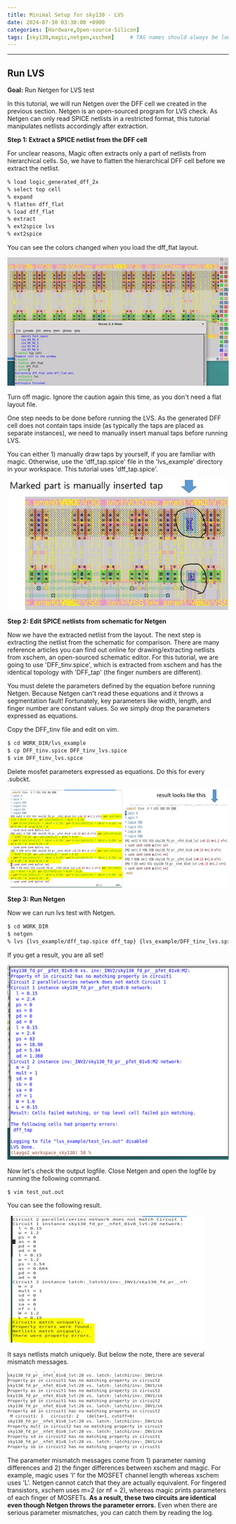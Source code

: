 ```yaml
---
title: Minimal Setup for sky130 - LVS
date: 2024-07-30 03:30:00 +0900
categories: [Hardware,Open-source-Silicon]
tags: [sky130,magic,netgen,xschem]     # TAG names should always be lowercase, 띄어쓰기도 금지
---
```

------------------------------------------
## Run LVS

**Goal:** Run Netgen for LVS test

In this tutorial, we will run Netgen over the DFF cell we created in the previous section. Netgen is an open-sourced program for LVS check. As Netgen can only read SPICE netlists in a restricted format, this tutorial manipulates netlists accordingly after extraction.

**Step 1: Extract a SPICE netlist from the DFF cell**

For unclear reasons, Magic often extracts only a part of netlists from hierarchical cells. So, we have to flatten the hierarchical DFF cell before we extract the netlist.

```bash
% load logic_generated_dff_2x  
% select top cell
% expand
% flatten dff_flat
% load dff_flat
% extract
% ext2spice lvs
% ext2spice
```

You can see the colors changed when you load the dff_flat layout.

![dff_flat layout after color change](./assets/img/dff_flat.png)

Turn off magic. Ignore the caution again this time, as you don't need a flat layout file.

One step needs to be done before running the LVS. As the generated DFF cell does not contain taps inside (as typically the taps are placed as separate instances), we need to manually insert manual taps before running LVS.

You can either 1) manually draw taps by yourself, if you are familiar with magic.
Otherwise, use the 'dff_tap.spice' file in the 'lvs_example' directory in your workspace.
This tutorial uses 'dff_tap.spice'.

![DFF layout with inserted taps](./assets/img/inserted_taps.JPG)

**Step 2: Edit SPICE netlists from schematic for Netgen**

Now we have the extracted netlist from the layout. The next step is extracting the netlist from the schematic for comparison.
There are many reference articles you can find out online for drawing/extracting netlists from xschem, an open-sourced schematic editor.
For this tutorial, we are going to use 'DFF_tinv.spice', which is extracted from xschem and has the identical topology with 'DFF_tap' (the finger numbers are different).

You must delete the parameters defined by the equation before running Netgen. Because Netgen can't read these equations and it throws a segmentation fault!
Fortunately, key parameters like width, length, and finger number are constant values. So we simply drop the parameters expressed as equations.

Copy the DFF_tinv file and edit on vim.

```bash
$ cd WORK_DIR/lvs_example
$ cp DFF_tinv.spice DFF_tinv_lvs.spice
$ vim DFF_tinv_lvs.spice
```

Delete mosfet parameters expressed as equations. Do this for every .subckt.

![Delete mosfet parameters expressed as equations](./assets/img/delete_equation.JPG)


**Step 3: Run Netgen**

Now we can run lvs test with Netgen.

```bash
$ cd WORK_DIR
$ netgen
% lvs {lvs_example/dff_tap.spice dff_tap} {lvs_example/DFF_tinv_lvs.spice} SD_permute.tcl test_lvs.out
```

If you get a result, you are all set!

![Netgen LVS result](./assets/img/lvs_result.png)

Now let's check the output logfile. Close Netgen and open the logfile by running the following command.

``` 
$ vim test_out.out
```

You can see the following result.

![Netlists match uniquely](./assets/img/netlist_match.JPG)

It says netlists match uniquely.
But below the note, there are several mismatch messages.

![Parameter mismatch log](./assets/img/paramter_mismatch.png)

The parameter mismatch messages come from 1) parameter naming differences and 2) the finger differences between xschem and magic. 
For example, magic uses 'l' for the MOSFET channel length whereas xschem uses 'L'. Netgen cannot catch that they are actually equivalent. 
For fingered transistors, xschem uses m=2 (or nf = 2), whereas magic prints parameters of each finger of MOSFETs.
**As a result, these two circuits are identical even though Netgen throws the parameter errors.**
Even when there are serious parameter mismatches, you can catch them by reading the log.